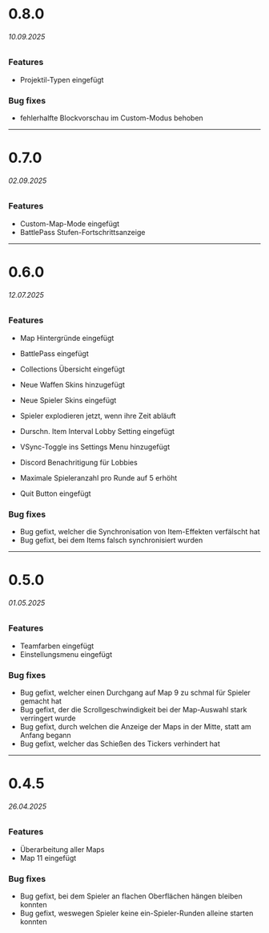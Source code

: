 # 0.8.0 
###### _10.09.2025_

### Features
- Projektil-Typen eingefügt

### Bug fixes
- fehlerhalfte Blockvorschau im Custom-Modus behoben
---

# 0.7.0 
###### _02.09.2025_

### Features
- Custom-Map-Mode eingefügt
- BattlePass Stufen-Fortschrittsanzeige

---

# 0.6.0 
###### _12.07.2025_

### Features
- Map Hintergründe eingefügt 

- BattlePass eingefügt
- Collections Übersicht eingefügt
- Neue Waffen Skins hinzugefügt
- Neue Spieler Skins eingefügt

- Spieler explodieren jetzt, wenn ihre Zeit abläuft

- Durschn. Item Interval Lobby Setting eingefügt
- VSync-Toggle ins Settings Menu hinzugefügt 
- Discord Benachritigung für Lobbies
- Maximale Spieleranzahl pro Runde auf 5 erhöht
- Quit Button eingefügt


### Bug fixes
- Bug gefixt, welcher die Synchronisation von Item-Effekten verfälscht hat 
- Bug gefixt, bei dem Items falsch synchronisiert wurden


---

# 0.5.0 
###### _01.05.2025_


### Features
- Teamfarben eingefügt
- Einstellungsmenu eingefügt

### Bug fixes
- Bug gefixt, welcher einen Durchgang auf Map 9 zu schmal für Spieler gemacht hat
- Bug gefixt, der die Scrollgeschwindigkeit bei der Map-Auswahl stark verringert wurde
- Bug gefixt, durch welchen die Anzeige der Maps in der Mitte, statt am Anfang begann
- Bug gefixt, welcher das Schießen des Tickers verhindert hat


---

# 0.4.5 
###### _26.04.2025_


### Features
- Überarbeitung aller Maps
- Map 11 eingefügt


### Bug fixes
- Bug gefixt, bei dem Spieler an flachen Oberflächen hängen bleiben konnten
- Bug gefixt, weswegen Spieler keine ein-Spieler-Runden alleine starten konnten